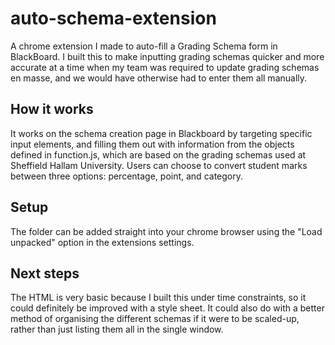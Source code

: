 # auto-schema-extension
A chrome extension I made to auto-fill a Grading Schema form in BlackBoard. I built this to make inputting grading schemas quicker and more accurate at a time when my team was required to update grading schemas en masse, and we would have otherwise had to enter them all manually.

## How it works
It works on the schema creation page in Blackboard by targeting specific input elements, and filling them out with information from the objects defined in function.js, which are based on the grading schemas used at Sheffield Hallam University.
Users can choose to convert student marks between three options: percentage, point, and category.

## Setup
The folder can be added straight into your chrome browser using the "Load unpacked" option in the extensions settings.

## Next steps
The HTML is very basic because I built this under time constraints, so it could definitely be improved with a style sheet. It could also do with a better method of organising the different schemas if it were to be scaled-up, rather than just listing them all in the single window.
